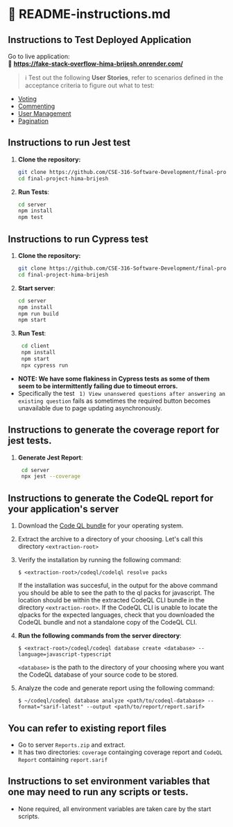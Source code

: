 # 📘 README-instructions.md

## Instructions to Test Deployed Application

Go to live application:  
🔗 **https://fake-stack-overflow-hima-brijesh.onrender.com/**

> ℹ️ Test out the following **User Stories**, refer to scenarios defined in the acceptance criteria to figure out what to test:

- [Voting](https://github.com/CSE-316-Software-Development/final-project-hima-brijesh/issues/5)
- [Commenting](https://github.com/CSE-316-Software-Development/final-project-hima-brijesh/issues/4)
- [User Management](https://github.com/CSE-316-Software-Development/final-project-hima-brijesh/issues/2)
- [Pagination](https://github.com/CSE-316-Software-Development/final-project-hima-brijesh/issues/3)

## Instructions to run Jest test

1. **Clone the repository:**

   ```bash
   git clone https://github.com/CSE-316-Software-Development/final-project-hima-brijesh.git
   cd final-project-hima-brijesh

2. **Run Tests**:

    ```bash
    cd server
    npm install
    npm test
   ```
   
## Instructions to run Cypress test
1. **Clone the repository:**

   ```bash
   git clone https://github.com/CSE-316-Software-Development/final-project-hima-brijesh.git
   cd final-project-hima-brijesh

2. **Start server**:

    ```bash
    cd server
    npm install
    npm run build
    npm start
   ```
   
3. **Run Test**:
   ```bash
    cd client
    npm install
    npm start
    npx cypress run
   ```
   
- **NOTE: We have some flakiness in Cypress tests as some of them seem to be intermittently failing due to timeout errors.**  
- Specifically the test ` 1) View unanswered questions after answering an existing question` fails as sometimes the required button becomes unavailable due to page updating asynchronously.

## Instructions to generate the coverage report for jest tests.
1. **Generate Jest Report**:
   ```bash
    cd server
    npx jest --coverage
   ```

## Instructions to generate the CodeQL report for your application's server

1. Download the [Code QL bundle](https://github.com/github/codeql-action/releases/tag/codeql-bundle-v2.19.3) for your operating system.

2. Extract the archive to a directory of your choosing. Let's call this directory `<extraction-root>`

3. Verify the installation by running the following command:

   `$ <extraction-root>/codeql/codelql resolve packs`

   If the installation was succesful, in the output for the above command you should be able to see the path to the ql packs for javascript. The location should be within the extracted CodeQL CLI bundle in the directory `<extraction-root>`. If the CodeQL CLI is unable to locate the qlpacks for the expected languages, check that you downloaded the CodeQL bundle and not a standalone copy of the CodeQL CLI.

3. **Run the following commands from the server directory**:

   `$ <extract-root>/codeql/codeql database create <database> --language=javascript-typescript`

   `<database>` is the path to the directory of your choosing where you want the CodeQL database of your source code to be stored.

4. Analyze the code and generate report using the following command:

   `$ ~/codeql/codeql database analyze <path/to/codeql-database> --format="sarif-latest" --output <path/to/report/report.sarif>`

## You can refer to existing report files
- Go to server `Reports.zip` and extract.
- It has two directories: `coverage` containging coverage report and `CodeQL Report` containing `report.sarif`

## Instructions to set environment variables that one may need to run any scripts or tests.
- None required, all environment variables are taken care by the start scripts.

    
